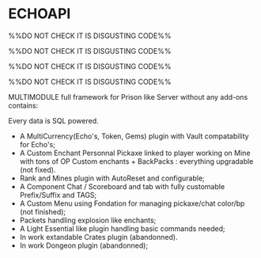 # ECHOAPI


%%DO NOT CHECK IT IS DISGUSTING CODE%%

%%DO NOT CHECK IT IS DISGUSTING CODE%%

%%DO NOT CHECK IT IS DISGUSTING CODE%%

%%DO NOT CHECK IT IS DISGUSTING CODE%%

MULTIMODULE full framework for Prison like Server without any add-ons contains:


Every data is SQL powered.

- A MultiCurrency(Echo's, Token, Gems) plugin with Vault compatability for Echo's;
- A Custom Enchant Personnal Pickaxe linked to player working on Mine with tons of OP Custom enchants + BackPacks : everything upgradable (not fixed).
- Rank and Mines plugin with AutoReset and configurable;
- A Component Chat / Scoreboard and tab with fully customable Prefix/Suffix and TAGS;
- A Custom Menu using Fondation for managing pickaxe/chat color/bp (not finished);
- Packets handling explosion like enchants;
- A Light Essential like plugin handling basic commands needed;
- In work extandable Crates plugin (abandonned).
- In work Dongeon plugin (abandonned);
